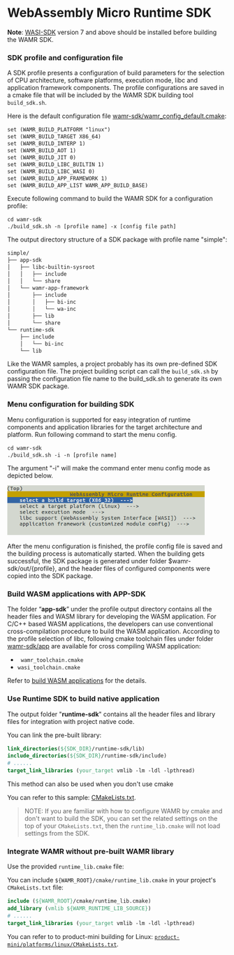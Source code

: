 # WebAssembly Micro Runtime SDK 


**Note**: [WASI-SDK](https://github.com/CraneStation/wasi-sdk/releases) version 7 and above should be installed before building the WAMR SDK. 



### SDK profile and configuration file

A SDK profile presents a configuration of build parameters for the selection of CPU architecture, software platforms, execution mode, libc and application framework components. The profile configurations are saved in a cmake file that will be included by the WAMR SDK building tool `build_sdk.sh`.

Here is the default configuration file [wamr-sdk/wamr_config_default.cmake](./wamr_config_default.cmake):

```
set (WAMR_BUILD_PLATFORM "linux")
set (WAMR_BUILD_TARGET X86_64)
set (WAMR_BUILD_INTERP 1)
set (WAMR_BUILD_AOT 1)
set (WAMR_BUILD_JIT 0)
set (WAMR_BUILD_LIBC_BUILTIN 1)
set (WAMR_BUILD_LIBC_WASI 0)
set (WAMR_BUILD_APP_FRAMEWORK 1)
set (WAMR_BUILD_APP_LIST WAMR_APP_BUILD_BASE)
```



Execute following command to build the WAMR SDK for a configuration profile:

```
cd wamr-sdk
./build_sdk.sh -n [profile name] -x [config file path]
```

The output directory structure of a SDK package with profile name "simple":

```
simple/
├── app-sdk
│   ├── libc-builtin-sysroot
│   │   ├── include
│   │   └── share
│   └── wamr-app-framework
│       ├── include
│       │   ├── bi-inc
│       │   └── wa-inc
│       ├── lib
│       └── share
└── runtime-sdk
    ├── include
    │   └── bi-inc
    └── lib
```



Like the WAMR samples, a project probably has its own pre-defined SDK configuration file.  The project building script can call the `build_sdk.sh` by passing the configuration file name to the build_sdk.sh to generate its own WAMR SDK package.



### Menu configuration for building SDK

Menu configuration is supported for easy integration of runtime components and application libraries for  the target architecture and platform. Run following command to start the menu config.

```
cd wamr-sdk
./build_sdk.sh -i -n [profile name]
```

  The argument "-i" will make the command enter menu config mode as depicted below.

<img src="../doc/pics/wamr_menu_config.png" alt="wamr build menu configuration" style="zoom:80%;" />

After the menu configuration is finished, the profile config file is saved and the building process is automatically started. When the building gets successful, the SDK package is generated under folder $wamr-sdk/out/{profile}, and the header files of configured components were copied into the SDK package.



### Build WASM applications with APP-SDK

The folder “**app-sdk**” under the profile output directory contains all the header files and WASM library for developing the WASM application. For C/C++ based WASM applications, the developers can use conventional cross-compilation procedure to build the WASM application.  According to the profile selection of libc, following cmake toolchain files under folder [wamr-sdk/app](./app) are available for cross compiling WASM application:

- ` wamr_toolchain.cmake` 
- `wasi_toolchain.cmake`



Refer to [build WASM applications](../doc/build_wasm_app.md) for the details.



### Use Runtime SDK to build native application

The output folder "**runtime-sdk**" contains all the header files and library files for integration with project native code. 

You can link the pre-built library:
``` cmake
link_directories(${SDK_DIR}/runtime-sdk/lib)
include_directories(${SDK_DIR}/runtime-sdk/include)
# ......
target_link_libraries (your_target vmlib -lm -ldl -lpthread)
```

This method can also be used when you don't use cmake

You can refer to this sample: [CMakeLists.txt](../samples/simple/CMakeLists.txt).

> NOTE: If you are familiar with how to configure WAMR by cmake and don't want to build the SDK, you can set the related settings on the top of your `CMakeLists.txt`, then the `runtime_lib.cmake` will not load settings from the SDK.



### Integrate WAMR without pre-built WAMR library

Use the provided `runtime_lib.cmake` file:

You can include `${WAMR_ROOT}/cmake/runtime_lib.cmake` in your project's `CMakeLists.txt` file:

``` cmake
include (${WAMR_ROOT}/cmake/runtime_lib.cmake)
add_library (vmlib ${WAMR_RUNTIME_LIB_SOURCE})
# ......
target_link_libraries (your_target vmlib -lm -ldl -lpthread)
```

You can refer to to product-mini building for Linux: [`product-mini/platforms/linux/CMakeLists.txt`](../product-mini/platforms/linux/CMakeLists.txt).

> 
